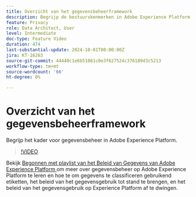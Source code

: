 ```yaml
---
title: Overzicht van het gegevensbeheerframework
description: Begrijp de bestuurskenmerken in Adobe Experience Platform.
feature: Privacy
role: Data Architect, User
level: Intermediate
doc-type: Feature Video
duration: 474
last-substantial-update: 2024-10-01T00:00:00Z
jira: KT-16263
source-git-commit: 44440c1e6b51081c0e3f627524c376189d3c5213
workflow-type: tm+mt
source-wordcount: '66'
ht-degree: 0%

---
```



# Overzicht van het gegevensbeheerframework

Begrijp het kader voor gegevensbeheer in Adobe Experience Platform.

>[!VIDEO](https://video.tv.adobe.com/v/29708/?learn=on)

Bekijk [ Begonnen met playlist van het Beleid van Gegevens van Adobe Experience Platform ](https://experienceleague.adobe.com/en/playlists/experience-platform-get-started-with-data-governance) om meer over gegevensbeheer op Adobe Experience Platform te leren en hoe te om gegevens te classificeren gebruikend etiketten, het beleid van het gegevensgebruik tot stand te brengen, en het beleid van het gegevensgebruik op Experience Platform af te dwingen.
